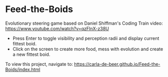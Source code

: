 # Feed-the-Boids
Evolutionary steering game based on Daniel Shiffman's Coding Train video: https://www.youtube.com/watch?v=qzFlnX-z38U

* Press Enter to toggle visibility and perception radii and display current fittest boid.
* Click on the screen to create more food, mess with evolution and create a new fittest boid.

To view this project, navigate to: https://carla-de-beer.github.io/Feed-the-Boids/index.html
